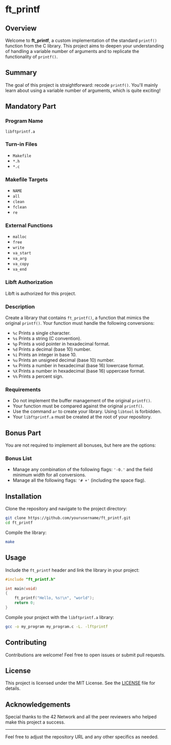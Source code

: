 
# ft_printf

## Overview

Welcome to **ft_printf**, a custom implementation of the standard `printf()` function from the C library. This project aims to deepen your understanding of handling a variable number of arguments and to replicate the functionality of `printf()`.

## Summary

The goal of this project is straightforward: recode `printf()`. You'll mainly learn about using a variable number of arguments, which is quite exciting!

## Mandatory Part

### Program Name
`libftprintf.a`

### Turn-in Files
- `Makefile`
- `*.h`
- `*.c`

### Makefile Targets
- `NAME`
- `all`
- `clean`
- `fclean`
- `re`

### External Functions
- `malloc`
- `free`
- `write`
- `va_start`
- `va_arg`
- `va_copy`
- `va_end`

### Libft Authorization
Libft is authorized for this project.

### Description
Create a library that contains `ft_printf()`, a function that mimics the original `printf()`. Your function must handle the following conversions:

- `%c` Prints a single character.
- `%s` Prints a string (C convention).
- `%p` Prints a void pointer in hexadecimal format.
- `%d` Prints a decimal (base 10) number.
- `%i` Prints an integer in base 10.
- `%u` Prints an unsigned decimal (base 10) number.
- `%x` Prints a number in hexadecimal (base 16) lowercase format.
- `%X` Prints a number in hexadecimal (base 16) uppercase format.
- `%%` Prints a percent sign.

### Requirements
- Do not implement the buffer management of the original `printf()`.
- Your function must be compared against the original `printf()`.
- Use the command `ar` to create your library. Using `libtool` is forbidden.
- Your `libftprintf.a` must be created at the root of your repository.

## Bonus Part

You are not required to implement all bonuses, but here are the options:

### Bonus List
- Manage any combination of the following flags: `'-0.'` and the field minimum width for all conversions.
- Manage all the following flags: `'# +'` (including the space flag).

## Installation

Clone the repository and navigate to the project directory:

```sh
git clone https://github.com/yourusername/ft_printf.git
cd ft_printf
```

Compile the library:

```sh
make
```

## Usage

Include the `ft_printf` header and link the library in your project:

```c
#include "ft_printf.h"

int main(void)
{
    ft_printf("Hello, %s!\n", "world");
    return 0;
}
```

Compile your project with the `libftprintf.a` library:

```sh
gcc -o my_program my_program.c -L. -lftprintf
```

## Contributing

Contributions are welcome! Feel free to open issues or submit pull requests.

## License

This project is licensed under the MIT License. See the [LICENSE](LICENSE) file for details.

## Acknowledgements

Special thanks to the 42 Network and all the peer reviewers who helped make this project a success.

---

Feel free to adjust the repository URL and any other specifics as needed.
